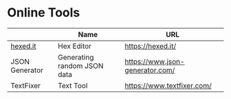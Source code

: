 # Online Tools

||Name|URL|
|-----|-----|-----|
|[hexed.it](https://hexed.it/)|Hex Editor|https://hexed.it/|
|JSON Generator|Generating random JSON data|https://www.json-generator.com/|
|TextFixer|Text Tool|https://www.textfixer.com/|
